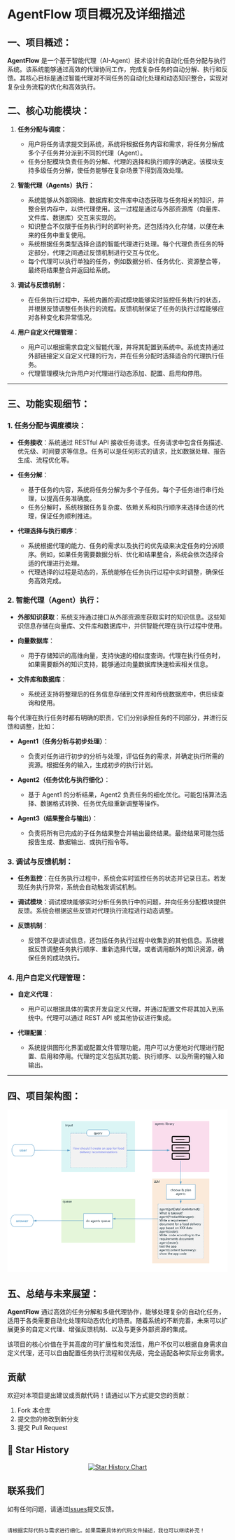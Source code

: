 # **AgentFlow 项目概况及详细描述**

## **一、项目概述：**

**AgentFlow** 是一个基于智能代理（AI-Agent）技术设计的自动化任务分配与执行系统。该系统能够通过高效的代理协同工作，完成复杂任务的自动分解、执行和反馈。其核心目标是通过智能代理对不同任务的自动化处理和动态知识整合，实现对复杂业务流程的优化和高效执行。

## **二、核心功能模块：**

1. **任务分配与调度：**
   - 用户将任务请求提交到系统，系统将根据任务内容和需求，将任务分解成多个子任务并分派到不同的代理（Agent）。
   - 任务分配模块负责任务的分解、代理的选择和执行顺序的确定。该模块支持多级任务分解，使任务能够在复杂场景下得到高效处理。

2. **智能代理（Agents）执行：**
   - 系统能够从外部网络、数据库和文件库中动态获取与任务相关的知识，并整合到内存中，以供代理使用。这一过程是通过与外部资源库（向量库、文件库、数据库）交互来实现的。
   - 知识整合不仅限于任务执行时的即时补充，还包括持久化存储，以便在未来的任务中重复使用。
   - 系统根据任务类型选择合适的智能代理进行处理。每个代理负责任务的特定部分，代理之间通过反馈机制进行交互与优化。
   - 每个代理可以执行单独的任务，例如数据分析、任务优化、资源整合等，最终将结果整合并返回给系统。

3. **调试与反馈机制：**
   - 在任务执行过程中，系统内置的调试模块能够实时监控任务执行的状态，并根据反馈调整任务执行的流程。反馈机制保证了任务的执行过程能够应对各种变化和异常情况。

4. **用户自定义代理管理：**
   - 用户可以根据需求自定义智能代理，并将其配置到系统中。系统支持通过外部链接定义自定义代理的行为，并在任务分配时选择适合的代理执行任务。
   - 代理管理模块允许用户对代理进行动态添加、配置、启用和停用。

---

## **三、功能实现细节：**

### **1. 任务分配与调度模块：**

- **任务接收**：系统通过 RESTful API 接收任务请求。任务请求中包含任务描述、优先级、时间要求等信息。任务可以是任何形式的请求，比如数据处理、报告生成、流程优化等。
  
- **任务分解**：
   - 基于任务的内容，系统将任务分解为多个子任务。每个子任务进行串行处理，以提高任务准确度。
   - 任务分解时，系统根据任务复杂度、依赖关系和执行顺序来选择合适的代理，保证任务顺利推进。

- **代理选择与执行顺序**：
   - 系统根据代理的能力、任务的需求以及执行的优先级来决定任务的分派顺序。例如，如果任务需要数据分析、优化和结果整合，系统会依次选择合适的代理进行处理。
   - 代理选择的过程是动态的，系统能够在任务执行过程中实时调整，确保任务高效完成。

### **2. 智能代理（Agent）执行：**

- **外部知识获取**：系统支持通过接口从外部资源库获取实时的知识信息。这些知识信息存储在向量库、文件库和数据库中，并供智能代理在执行过程中使用。
  
- **向量数据库**：
   - 用于存储知识的高维向量，支持快速的相似度查询。代理在执行任务时，如果需要额外的知识支持，能够通过向量数据库快速检索相关信息。
  
- **文件库和数据库**：
   - 系统还支持将整理后的任务信息存储到文件库和传统数据库中，供后续查询和使用。

每个代理在执行任务时都有明确的职责，它们分别承担任务的不同部分，并进行反馈和调整，比如：

- **Agent1（任务分析与初步处理）**：
   - 负责对任务进行初步的分析与处理，评估任务的需求，并确定执行所需的资源。根据任务的输入，生成初步的执行计划。

- **Agent2（任务优化与执行细化）**：
   - 基于 Agent1 的分析结果，Agent2 负责任务的细化优化。可能包括算法选择、数据格式转换、任务优先级重新调整等操作。

- **Agent3（结果整合与输出）**：
   - 负责将所有已完成的子任务结果整合并输出最终结果。最终结果可能包括报告生成、数据输出、或执行指令等。


### **3. 调试与反馈机制：**

- **任务监控**：在任务执行过程中，系统会实时监控任务的状态并记录日志。若发现任务执行异常，系统会自动触发调试机制。
  
- **调试模块**：调试模块能够实时分析任务执行中的问题，并向任务分配模块提供反馈。系统会根据这些反馈对代理执行流程进行动态调整。
  
- **反馈机制**：
   - 反馈不仅是调试信息，还包括任务执行过程中收集到的其他信息。系统根据反馈调整任务执行顺序、重新选择代理，或者调用额外的知识资源，确保任务的成功执行。

### **4. 用户自定义代理管理：**

- **自定义代理**：
   - 用户可以根据具体的需求开发自定义代理，并通过配置文件将其加入到系统中。代理可以通过 REST API 或其他协议进行集成。
  
- **代理配置**：
   - 系统提供图形化界面或配置文件管理功能，用户可以方便地对代理进行配置、启用和停用。代理的定义包括其功能、执行顺序、以及所需的输入和输出。

---

## **四、项目架构图：**
![Demo](./.github/imgs/image.png)


## **五、总结与未来展望：**

**AgentFlow** 通过高效的任务分解和多级代理协作，能够处理复杂的自动化任务，适用于各类需要自动化处理和动态优化的场景。随着系统的不断完善，未来可以扩展更多的自定义代理、增强反馈机制、以及与更多外部资源的集成。

该项目的核心价值在于其高度的可扩展性和灵活性，用户不仅可以根据自身需求自定义代理，还可以自由配置任务执行流程和优先级，完全适配各种实际业务需求。


## 贡献
欢迎对本项目提出建议或贡献代码！请通过以下方式提交您的贡献：
1. Fork 本仓库
2. 提交您的修改到新分支
3. 提交 Pull Request


## 🌟 Star History

<a href="https://github.com/lgvt369/AgentFlow/stargazers" target="_blank" style="display: block" align="center">
  <picture>
    <source media="(prefers-color-scheme: dark)" srcset="https://api.star-history.com/svg?repos=lgvt369/AgentFlow&type=Date&theme=dark" />
    <source media="(prefers-color-scheme: light)" srcset="https://api.star-history.com/svg?repos=lgvt369/AgentFlow&type=Date" />
    <img alt="Star History Chart" src="https://api.star-history.com/svg?repos=lgvt369/AgentFlow&type=Date" />
  </picture>
</a>

## 联系我们
如有任何问题，请通过[Issues](https://github.com/lgvt369/AgentFlow/issues)提交反馈。
```

请根据实际代码与需求进行细化。如果需要具体的代码文件描述，我也可以继续补充！
```
